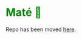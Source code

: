 <h1 style="color:green"><span style="color:green">Maté 🧉</span></h1>

Repo has been moved [here](https://github.com/SalamanderCrossing/mate).
